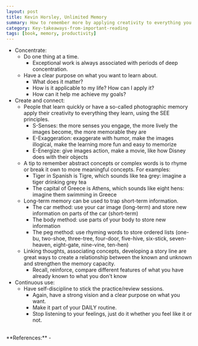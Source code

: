 ```yaml
---
layout: post
title: Kevin Horsley, Unlimited Memory
summary: How to remember more by applying creativity to everything you learn.
category: Key-takeaways-from-important-reading
tags: [book, memory, productivity]
---
```


- Concentrate:
  - Do one thing at a time.
    - Exceptional work is always associated with periods of deep concentration.
  - Have a clear purpose on what you want to learn about.
    - What does it matter?
    - How is it applicable to my life? How can I apply it?
    - How can it help me achieve my goals?
- Create and connect:
  - People that learn quickly or have a so-called photographic memory apply their creativity to everything they learn, using the SEE principles.
    - S-Senses: the more senses you engage, the more lively the images become, the more memorable they are
    - E-Exaggeration: exaggerate with humor, make the images illogical, make the learning more fun and easy to memorize
    - E-Energize: give images action, make a movie, like how Disney does with their objects
  - A tip to remember abstract concepts or complex words is to rhyme or break it own to more meaningful concepts. For examples:
    - Tiger in Spanish is Tigre, which sounds like tea grey: imagine a tiger drinking grey tea
    - The capital of Greece is Athens, which sounds like eight hens: imagine them swimming in Greece
  - Long-term memory can be used to trap short-term information.
    - The car method: use your car image (long-term) and store new information on parts of the car (short-term)
    - The body method: use parts of your body to store new information
    - The peg method: use rhyming words to store ordered lists (one-bu, two-shoe, three-tree, four-door, five-hive, six-stick, seven-heaven, eight-gate, nine-vine, ten-hen)
  - Linking thoughts, associating concepts, developing a story line are great ways to create a relationship between the known and unknown and strengthen the memory capacity.
    - Recall, reinforce, compare different features of what you have already known to what you don't know
- Continuous use:
  - Have self-discipline to stick the practice/review sessions.
    - Again, have a strong vision and a clear purpose on what you want.
    - Make it part of your DAILY routine.
    - Stop listening to your feelings, just do it whether you feel like it or not.

<br>
**References:**
- <https://www.amazon.com/Unlimited-Memory-Advanced-Strategies-Productive-ebook/dp/B00I3QS1XQ>
